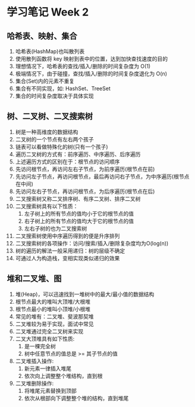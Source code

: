 # 学习笔记 Week 2

## 哈希表、映射、集合

1. 哈希表(HashMap)也叫散列表
2. 使用散列函数将 key 映射到表中的位置，达到加快查找速度的目的
3. 理想情况下，哈希表的查找/插入/删除的时间复杂度为 O(1)
4. 极端情况下，由于碰撞，查找/插入/删除的时间复杂度退化为 O(n)
5. 集合(Set)内的元素不重复
6. 集合有不同实现，如: HashSet、TreeSet
7. 集合的时间复杂度取决于具体实现

## 树、二叉树、二叉搜索树

1. 树是一种高维度的数据结构
2. 二叉树的一个节点有左右两个孩子
3. 链表可以看做特殊化的树(只有一个孩子)
4. 遍历二叉树的方式有：前序遍历、中序遍历、后序遍历
5. 上述遍历方式的区别在于：根节点的访问顺序
6. 先访问根节点，再访问左右子节点，为前序遍历(根节点在前)
7. 先访问左子节点，再访问根节点，最后再访问右子节点，为中序遍历(根节点在中间)
8. 先访问左右子节点，再访问根节点，为后序遍历(根节点在后)
9. 二叉搜索树又称二叉排序树、有序二叉树、排序二叉树
10. 二叉搜索树具有以下性质：
	1. 左子树上的所有节点的值均小于它的根节点的值
	2. 右子树上的所有节点的值均大于它的根节点的值
	3. 左右子树的也为二叉搜索树
11. 二叉搜索树使用中序遍历得到的便是升序排列
12. 二叉搜索树的各项操作：访问/搜索/插入/删除复杂度均为O(log(n))
13. 树的遍历的解法一般采用递归：树的层级不确定
14. 可通过人为构造栈，变相实现类似递归的效果

## 堆和二叉堆、图

1. 堆(Heap)，可以迅速找到一堆树中的最大/最小值的数据结构
2. 根节点最大的堆叫大顶堆/大根堆
3. 根节点最小的堆叫小顶堆/小根堆
4. 常见的堆有：二叉堆、斐波那契堆
5. 二叉堆较为易于实现，面试中常见
6. 二叉堆通过完全二叉树来实现
7. 二叉大顶堆具有如下性质:
	1. 是一棵完全树
	2. 树中任意节点的值总是 >= 其子节点的值
8. 二叉堆插入操作:
	1. 新元素一律插入堆尾
	2. 依次向上调整整个堆结构，直到根
9. 二叉堆删除操作:
	1. 将堆尾元素替换到顶部
	2. 依次从根部向下调整整个堆的结构，直到堆尾

